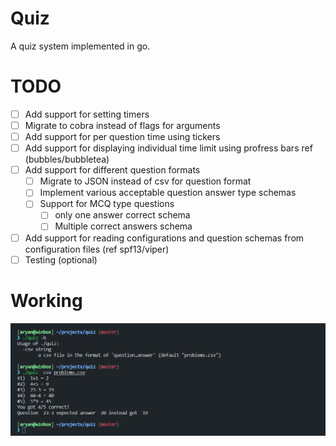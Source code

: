 # Quiz
A quiz system implemented in go.


# TODO
- [ ] Add support for setting timers 
- [ ] Migrate to cobra instead of flags for arguments
- [ ] Add support for per question time using tickers
- [ ] Add support for displaying individual time limit using profress bars ref (bubbles/bubbletea)
- [ ] Add support for different question formats
  - [ ] Migrate to JSON instead of csv for question format
  - [ ] Implement various acceptable question answer type schemas
  - [ ] Support for MCQ type questions
    - [ ] only one answer correct schema
    - [ ] Multiple correct answers schema
- [ ] Add support for reading configurations and question schemas from configuration files (ref spf13/viper)
- [ ] Testing (optional)
# Working
![Alt text](imgs/image.png)